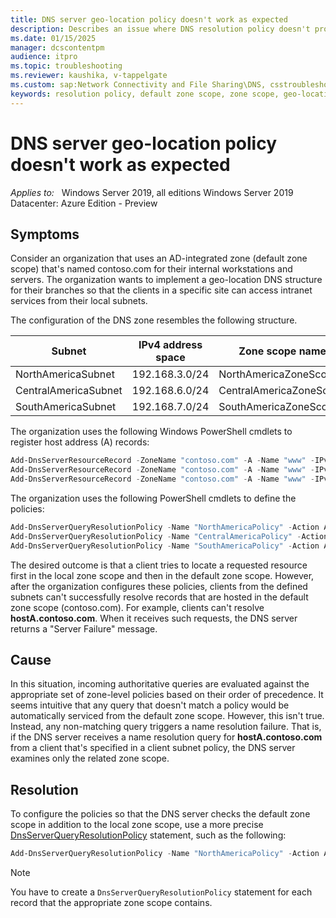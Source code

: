 ```yaml
---
title: DNS server geo-location policy doesn't work as expected
description: Describes an issue where DNS resolution policy doesn't produce the results that might be expected.
ms.date: 01/15/2025
manager: dcscontentpm
audience: itpro
ms.topic: troubleshooting
ms.reviewer: kaushika, v-tappelgate
ms.custom: sap:Network Connectivity and File Sharing\DNS, csstroubleshoot
keywords: resolution policy, default zone scope, zone scope, geo-location, DNS zone policy
---
```


# DNS server geo-location policy doesn't work as expected

_Applies to:_ &nbsp; Windows Server 2019, all editions Windows Server 2019 Datacenter: Azure Edition - Preview

## Symptoms

Consider an organization that uses an AD-integrated zone (default zone scope) that's named contoso.com for their internal workstations and servers. The organization wants to implement a geo-location DNS structure for their branches so that the clients in a specific site can access intranet services from their local subnets.

The configuration of the DNS zone resembles the following structure.

| Subnet | IPv4 address space | Zone scope name |
| --- | --- | --- |
|NorthAmericaSubnet |192.168.3.0/24 |NorthAmericaZoneScope |
|CentralAmericaSubnet |192.168.6.0/24 |CentralAmericaZoneScope|
|SouthAmericaSubnet |192.168.7.0/24 |SouthAmericaZoneScope |

The organization uses the following Windows PowerShell cmdlets to register host address (A) records:

```powershell
Add-DnsServerResourceRecord -ZoneName "contoso.com" -A -Name "www" -IPv4Address "192.168.3.40" -ZoneScope "NorthAmericaZoneScope"
Add-DnsServerResourceRecord -ZoneName "contoso.com" -A -Name "www" -IPv4Address "192.168.6.40" -ZoneScope "CentralAmericaZoneScope"
Add-DnsServerResourceRecord -ZoneName "contoso.com" -A -Name "www" -IPv4Address "192.168.7.40" -ZoneScope "SouthAmericaZoneScope"
```

The organization uses the following PowerShell cmdlets to define the policies:

```powershell
Add-DnsServerQueryResolutionPolicy -Name "NorthAmericaPolicy" -Action ALLOW -ClientSubnet "eq,NorthAmericaSubnet" -ZoneScope "NorthAmericaZoneScope,1" -ZoneName "contoso.com"
Add-DnsServerQueryResolutionPolicy -Name "CentralAmericaPolicy" -Action ALLOW -ClientSubnet "eq,CentralAmericaSubnet" -ZoneScope "CentralAmericaZoneScope,1" -ZoneName "contoso.com"
Add-DnsServerQueryResolutionPolicy -Name "SouthAmericaPolicy" -Action ALLOW -ClientSubnet "eq,SouthAmericaSubnet" -ZoneScope "SouthAmericaZoneScope,1" -ZoneName "contoso.com"
```

The desired outcome is that a client tries to locate a requested resource first in the local zone scope and then in the default zone scope. However, after the organization configures these policies, clients from the defined subnets can't successfully resolve records that are hosted in the default zone scope (contoso.com). For example, clients can't resolve **hostA.contoso.com**. When it receives such requests, the DNS server returns a "Server Failure" message.

## Cause

In this situation, incoming authoritative queries are evaluated against the appropriate set of zone-level policies based on their order of precedence. It seems intuitive that any query that doesn't match a policy would be automatically serviced from the default zone scope. However, this isn't true. Instead, any non-matching query triggers a name resolution failure. That is, if the DNS server receives a name resolution query for **hostA.contoso.com** from a client that's specified in a client subnet policy, the DNS server examines only the related zone scope.

## Resolution

To configure the policies so that the DNS server checks the default zone scope in addition to the local zone scope, use a more precise [DnsServerQueryResolutionPolicy](/powershell/module/dnsserver/add-dnsserverqueryresolutionpolicy) statement, such as the following:

```powershell
Add-DnsServerQueryResolutionPolicy -Name "NorthAmericaPolicy" -Action ALLOW -ClientSubnet "eq,NorthAmericaSubnet" -ZoneScope "NorthAmericaZoneScope,1" -ZoneName "contoso.com" -FQDN "www.contoso.com"
```

> [!NOTE]  
> You have to create a `DnsServerQueryResolutionPolicy` statement for each record that the appropriate zone scope contains.
